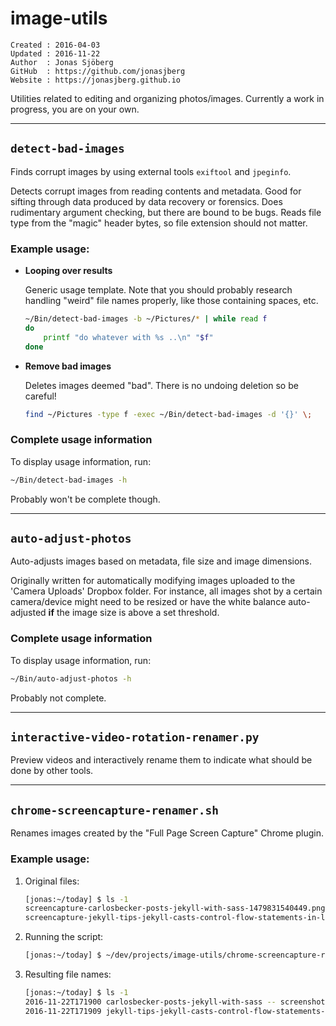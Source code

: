 image-utils
================================================================================

    Created : 2016-04-03
    Updated : 2016-11-22
    Author  : Jonas Sjöberg
    GitHub  : https://github.com/jonasjberg
    Website : https://jonasjberg.github.io

Utilities related to editing and organizing photos/images.
Currently a work in progress, you are on your own.


--------------------------------------------------------------------------------

`detect-bad-images`
-------------------
Finds corrupt images by using external tools `exiftool` and `jpeginfo`.

Detects corrupt images from reading contents and metadata.
Good for sifting through data produced by data recovery or forensics.
Does rudimentary argument checking, but there are bound to be bugs.  Reads file
type from the "magic" header bytes, so file extension should not matter.

### Example usage:

* **Looping over results**  

    Generic usage template. Note that you should probably research handling
    "weird" file names properly, like those containing spaces, etc.

    ```bash
    ~/Bin/detect-bad-images -b ~/Pictures/* | while read f
    do
        printf "do whatever with %s ..\n" "$f"
    done
    ```

* **Remove bad images**  

    Deletes images deemed "bad". There is no undoing deletion so be careful!

    ```bash
    find ~/Pictures -type f -exec ~/Bin/detect-bad-images -d '{}' \;
    ```

### Complete usage information
To display usage information, run:
```bash
~/Bin/detect-bad-images -h
```
Probably won't be complete though.


--------------------------------------------------------------------------------

`auto-adjust-photos`
--------------------
Auto-adjusts images based on metadata, file size and image dimensions.

Originally written for automatically modifying images uploaded to the 'Camera
Uploads' Dropbox folder. For instance, all images shot by a certain
camera/device might need to be resized or have the white balance auto-adjusted
**if** the image size is above a set threshold.

### Complete usage information
To display usage information, run:
```bash
~/Bin/auto-adjust-photos -h
```
Probably not complete.


--------------------------------------------------------------------------------

`interactive-video-rotation-renamer.py`
---------------------------------------
Preview videos and interactively rename them to indicate what should be done by
other tools.


--------------------------------------------------------------------------------

`chrome-screencapture-renamer.sh`
---------------------------------
Renames images created by the "Full Page Screen Capture" Chrome plugin.


### Example usage:

1. Original files:

    ```bash
    [jonas:~/today] $ ls -1
    screencapture-carlosbecker-posts-jekyll-with-sass-1479831540449.png
    screencapture-jekyll-tips-jekyll-casts-control-flow-statements-in-liquid-1479831549597.png
    ```

2. Running the script:

    ```bash
    [jonas:~/today] $ ~/dev/projects/image-utils/chrome-screencapture-renamer.sh ~/today
    ```

3. Resulting file names:

    ```bash
    [jonas:~/today] $ ls -1
    2016-11-22T171900 carlosbecker-posts-jekyll-with-sass -- screenshot.png
    2016-11-22T171909 jekyll-tips-jekyll-casts-control-flow-statements-in-liquid -- screenshot.png
    ```

